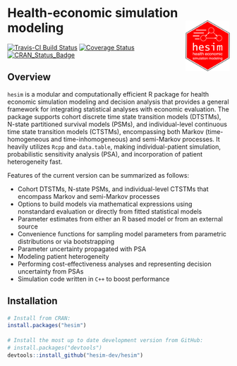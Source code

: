 # Health-economic simulation modeling <img src="man/figures/logo.png" align="right" width="100" />

[![Travis-CI Build Status](https://travis-ci.org/hesim-dev/hesim.svg?branch=master)](https://travis-ci.org/hesim-dev/hesim)
[![Coverage Status](https://codecov.io/gh/hesim-dev/hesim/branch/master/graph/badge.svg)](https://codecov.io/gh/hesim-dev/hesim)
[![CRAN_Status_Badge](https://www.r-pkg.org/badges/version/hesim)](https://cran.r-project.org/package=hesim)

## Overview
`hesim` is a modular and computationally efficient R package for health economic simulation modeling and decision analysis that provides a general framework for integrating statistical analyses with economic evaluation. The package supports cohort discrete time state transition models (DTSTMs), N-state partitioned survival models (PSMs), and individual-level continuous time state transition models (CTSTMs), encompassing both Markov (time-homogeneous and time-inhomogeneous) and semi-Markov processes. It heavily utilizes `Rcpp` and `data.table`, making individual-patient simulation, probabilistic sensitivity analysis (PSA), and incorporation of patient heterogeneity fast. 

Features of the current version can be summarized as follows:

* Cohort DTSTMs, N-state PSMs, and individual-level CTSTMs that encompass Markov and semi-Markov processes
* Options to build models via mathematical expressions using nonstandard evaluation or directly from fitted statistical models
* Parameter estimates from either an R based model or from an external source
* Convenience functions for sampling model parameters from parametric distributions or via bootstrapping
* Parameter uncertainty propagated with PSA
* Modeling patient heterogeneity 
* Performing cost-effectiveness analyses and representing decision uncertainty from PSAs
* Simulation code written in `C++` to boost performance

## Installation
```r
# Install from CRAN:
install.packages("hesim")

# Install the most up to date development version from GitHub:
# install.packages("devtools")
devtools::install_github("hesim-dev/hesim")
```